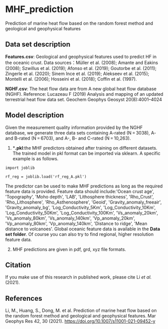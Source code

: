 # MHF_prediction
Prediction of marine heat flow based on the random forest method and geological and geophysical features

## Data set description
**Features.csv**: Geological and geophysical features used to predict HF in the oceanic crust. Data sources：Müller et al. (2008); Amante and Eakins (2008); Szwillus et al. (2019); Afonso et al. (2019); Goutorbe et al. (2011); Zingerle et al. (2020); Sinem Ince et al. (2019); Alekseev et al. (2015); Montelli et al. (2006); Hosseini et al. (2018); 	Coffin et al. (1997).

**NGHF.csv**: The heat flow data are from A new global heat flow database (NGHF). Reference: Lucazeau F (2019) Analysis and mapping of an updated terrestrial heat flow data set. Geochem Geophys Geosyst 20(8):4001–4024
## Model description
Given the measurement quality information provided by the NGHF database, we generate three data sets containing A-rated (N = 3038), A- and B-rated (N = 6703), and A-, B- and C-rated (N = 10,263).

1. ***.pkl**:the MHF predictors obtained after training on different datasets. The trained model in pkl format can be imported via sklearn. A specific example is as follows. 

  `import joblib`

  `rf_reg = joblib.load('rf_reg_A.pkl') `
  
  The predictor can be used to make MHF predictions as long as the required feature data is provided. Feature data should include:'Ocean crust age', 'Topography', 'Moho depth', 'LAB',
       'Lithosphere thickness', 'Rho_Crust', 'Rho_Lithosphere',
       'Rho_Asthenosphere', 'Geoid', 'Gravity_anomaly_freeair',
       'Gravity_anomaly_bg', 'Log_Conductivity_5Km', 'Log_Conductivity_10Km',
       'Log_Conductivity_50Km', 'Log_Conductivity_100Km', 'Vs_anomaly_20km',
       'Vs_anomaly_80km', 'Vs_anomaly_140km', 'Vp_anomaly_20km',
       'Vp_anomaly_80km', 'Vp_anomaly_140km', 'Distance to ridge',
       'Mean distance to volcanoes'. Global oceanic feature data is available in the **Data set folder**. Of course you can also try to find regional, higher resolution feature data.

2. MHF predictions are given in pdf, grd, xyz file formats.

## Citation
If you make use of this research in published work, please cite Li *et al.* (2021).

## References
Li, M., Huang, S., Dong, M. et al. Prediction of marine heat flow based on the random forest method and geological and geophysical features. Mar Geophys Res 42, 30 (2021). https://doi.org/10.1007/s11001-021-09452-y

